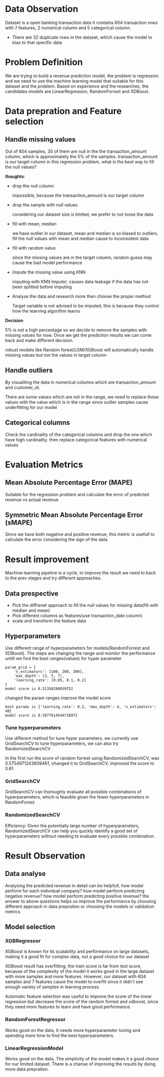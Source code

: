 
# Data Observation
Dataset is a open banking transaction data it contains 604 transaction rows with 7 features, 2 numerical column and 5 categorical column.
- There are 32 duplicate rows in the dataset, which cause the model to bias to that specific data

# Problem Definition
We are trying to build a revenue prediction model, the problem is regression and we need to use the machine learning model that suitable for this dataset and the problem. Based on experience and the researches, the candidates models are LinearRegression, RandomForrest and XDBoost.

# Data prepration and Feature selection
## Handle missing values
Out of 604 samples, 30 of them are null in the the transaction_amount column, which is approximately the 5% of the samples.
transaction_amount is our target column in this regression problem, what is the best way to fill the null values?

**thaughts**:
- drop the null column

  impossible, because the transaction_amount is our target column
- drop the sample with null values

  considering our dataset size is limited, we prefer to not loose the data
- fill with mean, median

  we have outlier in our dataset, mean and median is so biased to outliers. fill the null values with mean and median cause to inconsistent data
- fill with random value

    since the missing values are in the target column, random guess may cause the bad model performance
- Impute the missing value using KNN

   imputing with KNN Imputer, causes data leakage if the data has not been splitted before imputing
- Analyse the data and research more then choose the proper method

  Target variable is not advised to be imputed, this is because they control how the learning algorithm learns

**Decision**

  5% is not a high percentage so we decide to remove the samples with missing values for now. Once we get the prediction results we can come back and make different decision.

  robust models like Random forest/LGM/XGBoost will automatically handle missing values but not the values in target column

## Handle outliers
By visualiting the data in numerical columns which are transaction_amount and customer_id.

There are some values which are not in the range, we need to replace those values with the value which is in the range since 
outlier samples cause underfitting for our model

## Categorical columns
Check the cardinality of the categorical columns and drop the one which have high cardinality. then replace categorical features with numerical values 


# Evaluation Metrics
## Mean Absolute Percentage Error (MAPE)
Suitable for the regression problem and calculate the error of predicted revenue vs actual revenue
## Symmetric Mean Absolute Percentage Error (sMAPE)
Since we have both negative and positive revenue, this metric is usefull to calculate the error considering the sign of the data

# Result improvement
Machine learning pipeline is a cycle, to improve the result we need to back to the prev stages and try different approaches.

## Data prespective
- Pick the diffrenet approach to fill the null values for missing data(fill with median and mean)
- Pick different columns as features(use transaction_date column)
- scale and transform the feature data
## Hyperparameters
Use different range of hyperparameters for models(RandomForrest and XDBoost). The steps are changing the range and monitor the performance untill we find the best ranges(values) for hyper parameter
```
param_grid = {
    'n_estimators': [100, 200, 300],
    'max_depth': [3, 5, 7],
    'learning_rate': [0.05, 0.1, 0.2]
}
model score is 0.51358290039752
```
changed the param ranges improve the model score
```
best params is {'learning_rate': 0.2, 'max_depth': 4, 'n_estimators': 40}
model score is 0.5877614544718972
```
### Tune hyperparameters
Use different method for tune hyper parameters, we currently use GridSearchCV to tune hyperparameters, we can also try RandomizedSearchCV

In the first run the score of random forrest using RandomizedSearchCV, was 0.5754971243809461, changed it to GridSearchCV, improved the score to 0.61
### GridSearchCV
GridSearchCV can thoroughly evaluate all possible combinations of hyperparameters, which is feasible given the fewer hyperparameters in RandomForest.
### RandomizedSearchCV
Efficiency: Given the potentially large number of hyperparameters, RandomizedSearchCV can help you quickly identify a good set of hyperparameters without needing to evaluate every possible combination.


# Result Observation
## Data analyse
Analysing the predicted revenue in detail can be helpfull, how model perform for each individual company? how model perform predicting negative revenue? how model perform predicting positive revenue?
the answer to above questions helps us improve the performance by choosing different approach in data prepration or choosing the models or validation metrics
## Model selection
### XGBRegressor
XGBoost is known for its scalability and performance on large datasets, making it a good fit for complex data, not a good choice for our dataset

XGBoost result has overfitting, the train score is far from test score, because of the complexity of the model it works good in the large dataset with more samples and more features. However, our dataset with 604 samples and 7 features cause the model to overfit since it didn't see enough variety of samples in learning process.

Automatic feature selection was useful to improve the score of the linear regression but decrease the score of the random forrest and xdboost, since they need more features to learn and have good performance.

### RandomForestRegressor
Works good on the data, It needs more hyperparameter tuning and spending more time to find the best hyperparameters.
### LinearRegressionModel
Works good on the data, The simplicity of the model makes it a good choice for our limited dataset. There is a chanse of improving the results by doing more data prepration.

